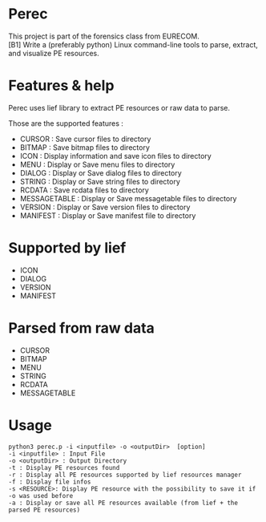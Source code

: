 # Perec
This project is part of the forensics class from EURECOM.  
[B1] Write a (preferably python) Linux command-line tools to parse, extract, and visualize PE resources.

# Features & help
Perec uses lief library to extract PE resources or raw data to parse.

Those are the supported features :
- CURSOR : Save cursor files to directory
- BITMAP : Save bitmap files to directory
- ICON : Display information and save icon files to directory
- MENU : Display or Save menu files to directory
- DIALOG : Display or Save dialog files to directory
- STRING : Display or Save string files to directory
- RCDATA : Save rcdata files to directory
- MESSAGETABLE : Display or Save messagetable files to directory
- VERSION : Display or Save version files to directory
- MANIFEST : Display or Save manifest file to directory

# Supported by lief
- ICON
- DIALOG
- VERSION
- MANIFEST

# Parsed from raw data
- CURSOR
- BITMAP
- MENU
- STRING
- RCDATA
- MESSAGETABLE
 

# Usage
```
python3 perec.p -i <inputfile> -o <outputDir>  [option]  
-i <inputfile> : Input File  
-o <outputDir> : Output Directory  
-t : Display PE resources found  
-r : Display all PE resources supported by lief resources manager  
-f : Display file infos  
-s <RESOURCE>: Display PE resource with the possibility to save it if -o was used before 
-a : Display or save all PE resources available (from lief + the parsed PE resources) 
```

